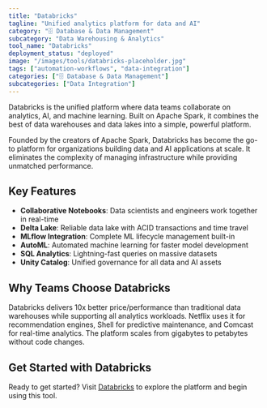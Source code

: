 ```yaml
---
title: "Databricks"
tagline: "Unified analytics platform for data and AI"
category: "🗄️ Database & Data Management"
subcategory: "Data Warehousing & Analytics"
tool_name: "Databricks"
deployment_status: "deployed"
image: "/images/tools/databricks-placeholder.jpg"
tags: ["automation-workflows", "data-integration"]
categories: ["🗄️ Database & Data Management"]
subcategories: ["Data Integration"]
---
```

Databricks is the unified platform where data teams collaborate on analytics, AI, and machine learning. Built on Apache Spark, it combines the best of data warehouses and data lakes into a simple, powerful platform.

Founded by the creators of Apache Spark, Databricks has become the go-to platform for organizations building data and AI applications at scale. It eliminates the complexity of managing infrastructure while providing unmatched performance.

## Key Features
- **Collaborative Notebooks**: Data scientists and engineers work together in real-time
- **Delta Lake**: Reliable data lake with ACID transactions and time travel
- **MLflow Integration**: Complete ML lifecycle management built-in
- **AutoML**: Automated machine learning for faster model development
- **SQL Analytics**: Lightning-fast queries on massive datasets
- **Unity Catalog**: Unified governance for all data and AI assets

## Why Teams Choose Databricks
Databricks delivers 10x better price/performance than traditional data warehouses while supporting all analytics workloads. Netflix uses it for recommendation engines, Shell for predictive maintenance, and Comcast for real-time analytics. The platform scales from gigabytes to petabytes without code changes.

## Get Started with Databricks

Ready to get started? Visit [Databricks](https://databricks.com) to explore the platform and begin using this tool.